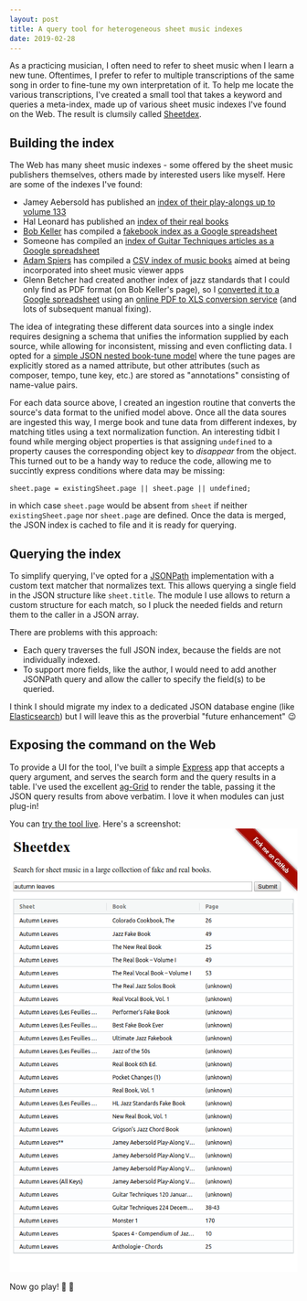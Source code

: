 ```yaml
---
layout: post
title: A query tool for heterogeneous sheet music indexes
date: 2019-02-28
---
```

As a practicing musician, I often need to refer to sheet music when I learn a new tune. Oftentimes, I prefer to refer to multiple transcriptions of the same song in order to fine-tune my own interpretation of it. To help me locate the various transcriptions, I've created a small tool that takes a keyword and queries a meta-index, made up of various sheet music indexes I've found on the Web. The result is clumsily called [Sheetdex](https://github.com/infojunkie/sheetdex).

## Building the index
The Web has many sheet music indexes - some offered by the sheet music publishers themselves, others made by interested users like myself. Here are some of the indexes I've found:

- Jamey Aebersold has published an [index of their play-alongs up to volume 133](http://www.jazzbooks.com/jazz/free)
- Hal Leonard has published an [index of their real books](https://www.halleonard.com/search/search.action?seriesfeature=REALBK)
- [Bob Keller](https://www.cs.hmc.edu/~keller/jazz/) has compiled a [fakebook index as a Google spreadsheet](https://docs.google.com/spreadsheet/ccc?key=0Au7yxUr1zqGNdGNidDloZ2xramV5MXB5aDg0LXlGZlE)
- Someone has compiled an [index of Guitar Techniques articles as a Google spreadsheet](https://docs.google.com/spreadsheets/d/1dME8bOIAJL573h4_q1RLFwHJGqG-Y4tP1jrUJZpE9mw)
- [Adam Spiers](https://github.com/aspiers) has compiled a [CSV index of music books](https://github.com/aspiers/book-indices) aimed at being incorporated into sheet music viewer apps
- Glenn Betcher had created another index of jazz standards that I could only find as PDF format (on Bob Keller's page), so I [converted it to a Google spreadsheet](https://docs.google.com/spreadsheets/d/1r73cqVcx_UrV01O7wb7rIj8h2X38ZLUKkn9Hc7bZ3Ao) using an [online PDF to XLS conversion service](https://www.ilovepdf.com/pdf_to_excel) (and lots of subsequent manual fixing).

The idea of integrating these different data sources into a single index requires designing a schema that unifies the information
supplied by each source, while allowing for inconsistent, missing and even conflicting data. I opted for a [simple JSON nested book-tune model](https://github.com/infojunkie/sheetdex#model) where the tune pages are explicitly stored as a named attribute, but other attributes (such as composer, tempo, tune key, etc.) are stored as "annotations" consisting of name-value pairs.

For each data source above, I created an ingestion routine that converts the source's data format to the unified model above. Once all the data soures are ingested this way, I merge book and tune data from different indexes, by matching titles using a text normalization function. An interesting tidbit I found while merging object properties is that assigning `undefined` to a property causes the corresponding object key to _disappear_ from the object. This turned out to be a handy way to reduce the code, allowing me to succintly express conditions where data may be missing:
```
sheet.page = existingSheet.page || sheet.page || undefined;
```
in which case `sheet.page` would be absent from `sheet` if neither `existingSheet.page` nor `sheet.page` are defined. Once the data is merged, the JSON index is cached to file and it is ready for querying.

## Querying the index
To simplify querying, I've opted for a [JSONPath](http://jsonpath.com/) implementation with a custom text matcher that normalizes text. This allows querying a single field in the JSON structure like `sheet.title`. The module I use allows to return a custom structure for each match, so I pluck the needed fields and return them to the caller in a JSON array.

There are problems with this approach:
- Each query traverses the full JSON index, because the fields are not individually indexed.
- To support more fields, like the author, I would need to add another JSONPath query and allow the caller to specify the field(s) to be queried.

I think I should migrate my index to a dedicated JSON database engine (like [Elasticsearch](https://www.elastic.co/products/elasticsearch)) but I will leave this as the proverbial "future enhancement" :wink:

## Exposing the command on the Web
To provide a UI for the tool, I've built a simple [Express](https://expressjs.com/) app that accepts a query argument, and serves the search form and the query results in a table. I've used the excellent [ag-Grid](https://www.ag-grid.com/) to render the table, passing it the JSON query results from above verbatim. I love it when modules can just plug-in!

You can [try the tool live](https://blog.karimratib.me/demos/sheetdex/?query=autumn+leaves). Here's a screenshot:
![Sheetdex screenshot](/assets/screenshot-sheetdex.png)

Now go play! :guitar: :musical_keyboard:
